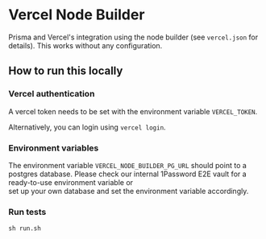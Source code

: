# Vercel Node Builder

Prisma and Vercel's integration using the node builder (see `vercel.json` for details). This works without any configuration.

## How to run this locally

### Vercel authentication

A vercel token needs to be set with the environment variable `VERCEL_TOKEN`.

Alternatively, you can login using `vercel login`.

### Environment variables

The environment variable `VERCEL_NODE_BUILDER_PG_URL` should point to a postgres database.
Please check our internal 1Password E2E vault for a ready-to-use environment variable or  
set up your own database and set the environment variable accordingly.

### Run tests

```shell script
sh run.sh
```
